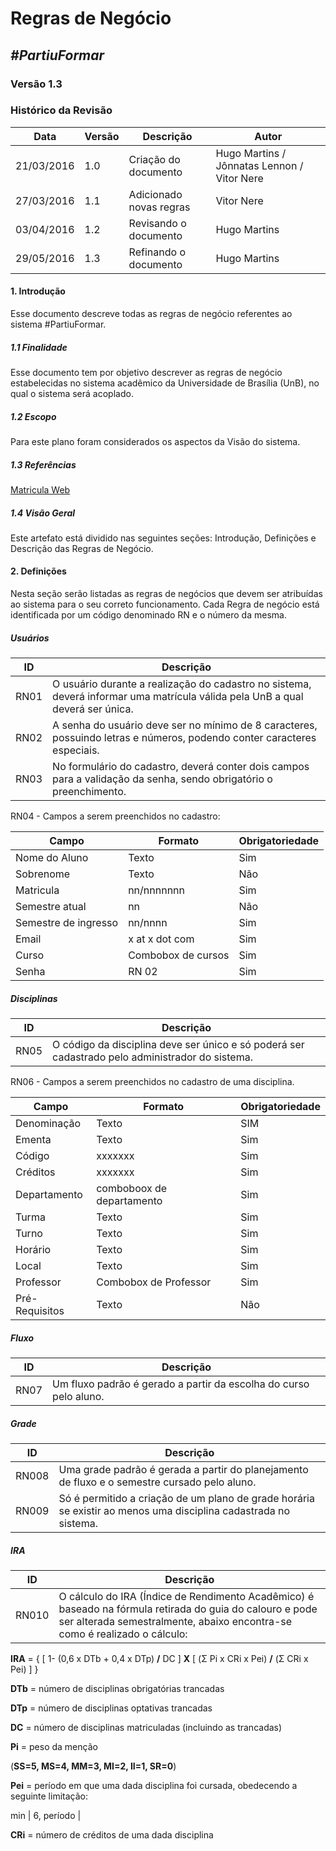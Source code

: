 # **Regras de Negócio**

##  ***#PartiuFormar***
   
### **Versão 1.3**

### Histórico da Revisão
Data|Versão|Descrição|Autor
-----|------|---------|-------
21/03/2016|1.0|Criação do documento|Hugo Martins / Jônnatas Lennon / Vitor Nere
27/03/2016|1.1|Adicionado novas regras|Vitor Nere
03/04/2016|1.2|Revisando o documento|Hugo Martins
29/05/2016|1.3|Refinando o documento|Hugo Martins

#### 1.                  Introdução

Esse documento descreve todas as regras de negócio referentes ao sistema #PartiuFormar. 

##### 1.1               Finalidade
Esse documento tem por objetivo descrever as regras de negócio estabelecidas no sistema acadêmico da Universidade de Brasília (UnB), no qual o sistema será acoplado.   

##### 1.2               Escopo

Para este plano foram considerados os aspectos da Visão do sistema.

##### 1.3               Referências

[Matricula Web](https://matriculaweb.unb.br)

##### 1.4               Visão Geral

Este artefato está dividido nas seguintes seções: Introdução, Definições e Descrição das Regras de Negócio.

#### 2.                  Definições

Nesta seção serão listadas as regras de negócios que devem ser atribuídas ao sistema para o seu correto funcionamento. Cada Regra de negócio está identificada por um código denominado RN e o número da mesma. 

##### Usuários

ID| Descrição
-----|----------------------------------------------------------------
RN01|O usuário durante a realização do cadastro no sistema, deverá informar uma matrícula válida pela UnB a qual deverá ser única.
RN02|A senha do usuário deve ser no mínimo de 8 caracteres, possuindo letras e números, podendo conter caracteres especiais. 
RN03| No formulário do cadastro, deverá conter dois campos para a validação da senha, sendo obrigatório o preenchimento.
RN04 - Campos a serem preenchidos no cadastro:

Campo|Formato|Obrigatoriedade
-----|-------|-----
Nome do Aluno|Texto|Sim
Sobrenome|Texto|Não
Matricula|nn/nnnnnnn|Sim
Semestre atual|nn|Não
Semestre de ingresso|nn/nnnn|Sim
Email|x at x dot com|Sim
Curso|Combobox de cursos|Sim
Senha|RN 02|Sim

##### Disciplinas
ID| Descrição
-----|----------------------------------------------------------------
RN05|O código da disciplina deve ser único e só poderá ser cadastrado pelo administrador do sistema.

RN06 - Campos a serem preenchidos no cadastro de uma disciplina.

Campo|Formato|Obrigatoriedade
-----|-------|-----
Denominação|Texto|SIM
Ementa|Texto|Sim
Código|xxxxxxx|Sim
Créditos|xxxxxxx|Sim
Departamento|comboboox de departamento|Sim
Turma|Texto|Sim
Turno|Texto|Sim
Horário|Texto|Sim
Local|Texto|Sim
Professor|Combobox de Professor|Sim
Pré-Requisitos|Texto|Não

##### Fluxo
ID| Descrição
-----|----------------------------------------------------------------
RN07|Um fluxo padrão é gerado a partir da escolha do curso pelo aluno.

##### Grade
ID| Descrição
-----|----------------------------------------------------------------
RN008|Uma grade padrão é gerada a partir do planejamento de fluxo e o semestre cursado pelo aluno.
RN009|Só é permitido a criação de um plano de grade horária se existir ao menos uma disciplina cadastrada no sistema.

##### IRA
ID| Descrição
-----|----------------------------------------------------------------
RN010|O cálculo do IRA (Índice de Rendimento Acadêmico) é baseado na fórmula retirada do guia do calouro e pode ser alterada semestralmente, abaixo encontra-se como é realizado o cálculo: 

 **IRA** = { [ 1- (0,6 x DTb + 0,4 x DTp) **/** DC ] **X** [ (Σ Pi x CRi x Pei) **/** (Σ CRi x Pei) ] }

**DTb** = número de disciplinas obrigatórias trancadas

**DTp** = número de disciplinas optativas trancadas

**DC** = número de disciplinas matriculadas
 (incluindo as trancadas)

**Pi** = peso da menção

 (**SS=5, MS=4, MM=3, MI=2, II=1, SR=0**)

**Pei** = período em que uma dada disciplina foi cursada,
obedecendo a seguinte limitação:

 min | 6, período |

**CRi** = número de créditos de uma dada disciplina 